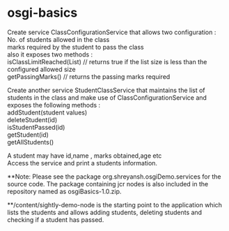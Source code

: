# osgi-basics

Create service ClassConfigurationService that allows two configuration :<br>
No. of students allowed in the class<br>
marks required by the student to pass the class<br>
also it exposes two methods :<br>
isClassLimitReached(List) // returns true if the list size is less than the configured allowed size<br>
getPassingMarks() // returns the passing marks required<br>

Create another service StudentClassService that maintains the list of students in the class and make use of ClassConfigurationService and exposes the following methods :<br>
addStudent(student values)<br>
deleteStudent(id)<br>
isStudentPassed(id)<br>
getStudent(id)<br>
getAllStudents()<br>

A student may have id,name , marks obtained,age etc<br>
Access the service and print a students information.<br>

**Note: Please see the package org.shreyansh.osgiDemo.services for the source code.
The package containing jcr nodes is also included in the repository named as osgiBasics-1.0.zip.

**/content/sightly-demo-node is the starting point to the application which lists the students and allows adding students, deleting students and checking if a student has passed.


